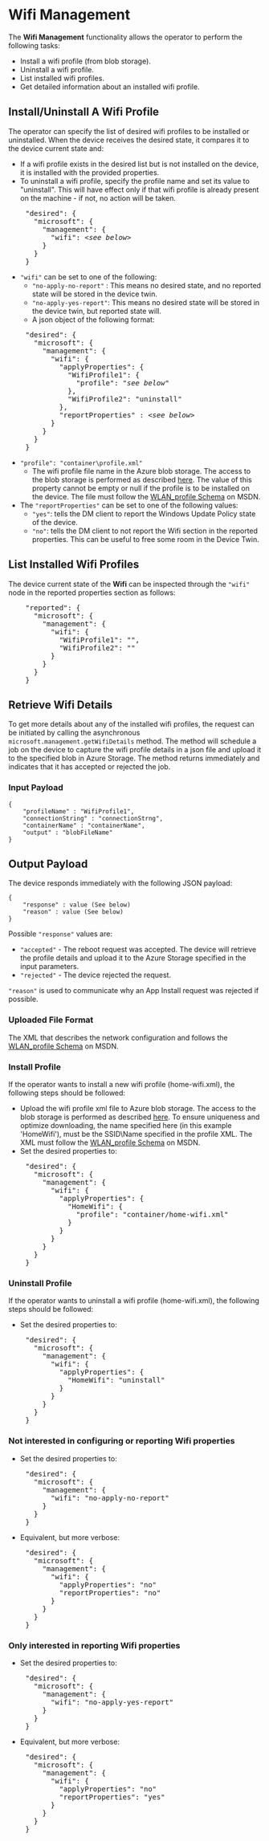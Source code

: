 # Wifi Management

The **Wifi Management** functionality allows the operator to perform the following tasks:
- Install a wifi profile (from blob storage).
- Uninstall a wifi profile.
- List installed wifi profiles.
- Get detailed information about an installed wifi profile.

## Install/Uninstall A Wifi Profile
The operator can specify the list of desired wifi profiles to be installed or uninstalled. When the device receives the desired state, it compares it to the device current state and:
- If a wifi profile exists in the desired list but is not installed on the device, it is installed with the provided properties.
- To uninstall a wifi profile, specify the profile name and set its value to "uninstall". This will have effect only if that wifi profile is already present on the machine - if not, no action will be taken.

<pre>
    "desired": {
      "microsoft": {
        "management": {
          "wifi": &lt;<i>see below</i>&gt;
        }
      }
    }
</pre>

- ```"wifi"``` can be set to one of the following:
    - ```"no-apply-no-report"``` : This means no desired state, and no reported state will be stored in the device twin.
  - ```"no-apply-yes-report"```: This means no desired state will be stored in the device twin, but reported state will.
  - A json object of the following format:

<pre>
    "desired": {
      "microsoft": {
        "management": {
          "wifi": {
            "applyProperties": {
              "WifiProfile1": {
                "profile": "<i>see below</i>"
              },
              "WifiProfile2": "uninstall"
            },
            "reportProperties" : &lt;<i>see below</i>&gt;
          }
        }
      }
    }
</pre>

- `"profile": "container\profile.xml"`
  - The wifi profile file name in the Azure blob storage. The access to the blob storage is performed as described [here](external-storage.md). The value of this property cannot be empty or null if the profile is to be installed on the device.  The file must follow the [WLAN_profile Schema](http://go.microsoft.com/fwlink/p/?LinkId=325608) on MSDN.
- The ```"reportProperties"``` can be set to one of the following values:
  - ```"yes"```: tells the DM client to report the Windows Update Policy state of the device.
  - ```"no"```: tells the DM client to not report the Wifi section in the reported properties. This can be useful to free some room in the Device Twin.

## List Installed Wifi Profiles
The device current state of the **Wifi** can be inspected through the ```"wifi"``` node in the reported properties section as follows:

<pre>
    "reported": {
      "microsoft": {
        "management": {
          "wifi": {
            "WifiProfile1": "",
            "WifiProfile2": ""
          }
        }
      }
    }
</pre>

## Retrieve Wifi Details
To get more details about any of the installed wifi profiles, the request can be initiated by calling the asynchronous `microsoft.management.getWifiDetails` method.
The method will schedule a job on the device to capture the wifi profile details in a json file and upload it to the specified blob in Azure Storage.
The method returns immediately and indicates that it has accepted or rejected the job.

### Input Payload 
```
{
    "profileName" : "WifiProfile1",
    "connectionString" : "connectionStrng",
    "containerName" : "containerName",
    "output" : "blobFileName"
}
````

## Output Payload
The device responds immediately with the following JSON payload:

```
{
    "response" : value (See below)
    "reason" : value (See below)
}
```

Possible `"response"` values are: 
- `"accepted"` - The reboot request was accepted. The device will retrieve the profile details and upload it to the Azure Storage specified in the input parameters.
- `"rejected"` - The device rejected the request.

`"reason"` is used to communicate why an App Install request was rejected if possible.

### Uploaded File Format
The XML that describes the network configuration and follows the [WLAN_profile Schema](http://go.microsoft.com/fwlink/p/?LinkId=325608) on MSDN.

### Install Profile

If the operator wants to install a new wifi profile (home-wifi.xml), the following steps should be followed:
- Upload the wifi profile xml file to Azure blob storage. The access to the blob storage is performed as described [here](blob-storage.md). To ensure uniqueness and optimize downloading, the name specified here (in this example 'HomeWifi'), must be the SSID\Name specified in the profile XML.  The XML must follow the [WLAN_profile Schema](http://go.microsoft.com/fwlink/p/?LinkId=325608) on MSDN.
- Set the desired properties to:
<pre>
    "desired": {
      "microsoft": {
        "management": {
          "wifi": {
            "applyProperties": {
              "HomeWifi": {
                "profile": "container/home-wifi.xml"
              }
            }
          }
        }
      }
    }
</pre>

### Uninstall Profile

If the operator wants to uninstall a wifi profile (home-wifi.xml), the following steps should be followed:
- Set the desired properties to:
<pre>
    "desired": {
      "microsoft": {
        "management": {
          "wifi": {
            "applyProperties": {
              "HomeWifi": "uninstall"
            }
          }
        }
      }
    }
</pre>

### Not interested in configuring or reporting Wifi properties
- Set the desired properties to:
<pre>
    "desired": {
      "microsoft": {
        "management": {
          "wifi": "no-apply-no-report"
        }
      }
    }
</pre>
- Equivalent, but more verbose:
<pre>
    "desired": {
      "microsoft": {
        "management": {
          "wifi": {
            "applyProperties": "no"
            "reportProperties": "no"
          }
        }
      }
    }
</pre>

### Only interested in reporting Wifi properties

- Set the desired properties to:
<pre>
    "desired": {
      "microsoft": {
        "management": {
          "wifi": "no-apply-yes-report"
        }
      }
    }
</pre>
- Equivalent, but more verbose:
<pre>
    "desired": {
      "microsoft": {
        "management": {
          "wifi": {
            "applyProperties": "no"
            "reportProperties": "yes"
          }
        }
      }
    }
</pre>

